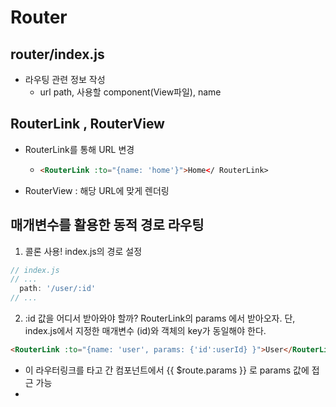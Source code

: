 # Router

## router/index.js
- 라우팅 관련 정보 작성
  - url path, 사용할 component(View파일), name

## RouterLink , RouterView
- RouterLink를 통해 URL 변경
  - ```html
    <RouterLink :to="{name: 'home'}">Home</ RouterLink>
    ```
- RouterView : 해당 URL에 맞게 렌더링

## 매개변수를 활용한 동적 경로 라우팅
1. 콜론 사용! index.js의 경로 설정
```js
// index.js
// ...
  path: '/user/:id'
// ...
```
2. :id 값을 어디서 받아와야 할까? RouterLink의 params 에서 받아오자. 단, index.js에서 지정한 매개변수 (id)와 객체의 key가 동일해야 한다.
```html
<RouterLink :to="{name: 'user', params: {'id':userId} }">User</RouterLink>
```
- 이 라우터링크를 타고 간 컴포넌트에서 {{ $route.params }} 로 params 값에 접근 가능
- 
